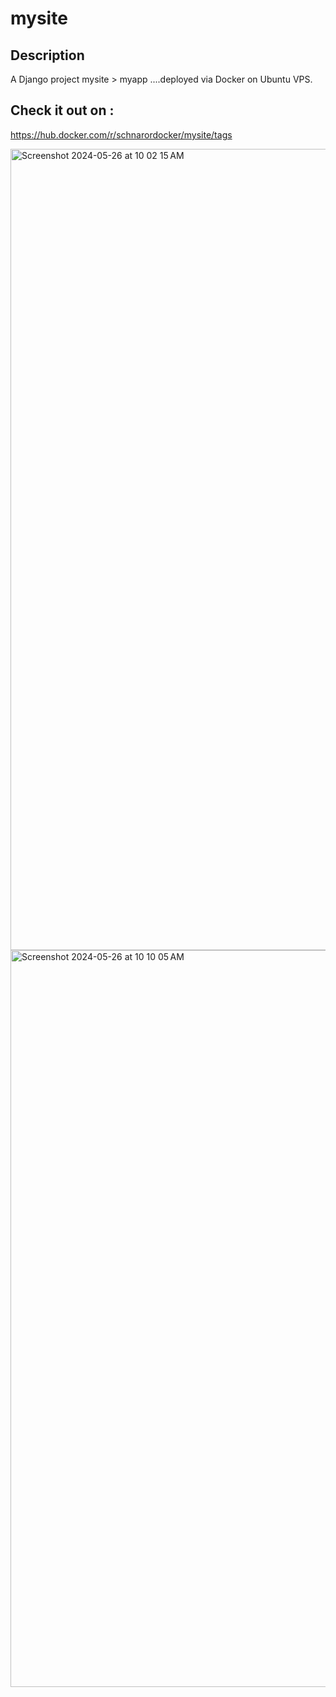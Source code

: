 # mysite

## Description
A Django project mysite > myapp ....deployed via Docker on Ubuntu VPS.

## Check it out on :
https://hub.docker.com/r/schnarordocker/mysite/tags


<img width="1282" alt="Screenshot 2024-05-26 at 10 02 15 AM" src="https://github.com/sachnaror/mysite/assets/9551754/b1bac7f8-07b2-45e4-ba91-47192c2dee90">



<img width="1179" alt="Screenshot 2024-05-26 at 10 10 05 AM" src="https://github.com/sachnaror/mysite/assets/9551754/991ab9fe-a99f-4d41-833c-ac593756379d">

